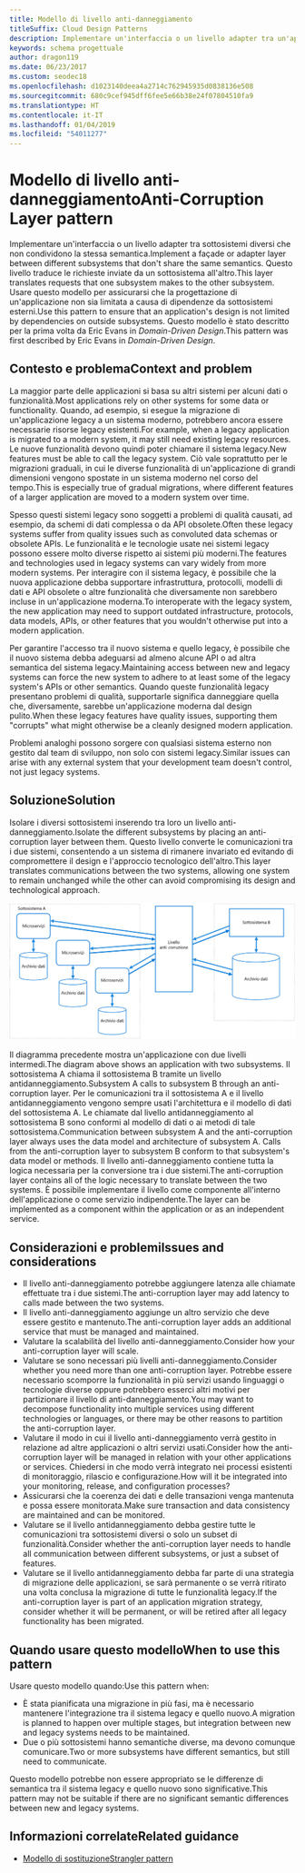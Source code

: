 ```yaml
---
title: Modello di livello anti-danneggiamento
titleSuffix: Cloud Design Patterns
description: Implementare un'interfaccia o un livello adapter tra un'applicazione moderna e un sistema legacy.
keywords: schema progettuale
author: dragon119
ms.date: 06/23/2017
ms.custom: seodec18
ms.openlocfilehash: d1023140deea4a2714c762945935d0838136e508
ms.sourcegitcommit: 680c9cef945dff6fee5e66b38e24f07804510fa9
ms.translationtype: HT
ms.contentlocale: it-IT
ms.lasthandoff: 01/04/2019
ms.locfileid: "54011277"
---
```

# <a name="anti-corruption-layer-pattern"></a><span data-ttu-id="303f9-104">Modello di livello anti-danneggiamento</span><span class="sxs-lookup"><span data-stu-id="303f9-104">Anti-Corruption Layer pattern</span></span>

<span data-ttu-id="303f9-105">Implementare un'interfaccia o un livello adapter tra sottosistemi diversi che non condividono la stessa semantica.</span><span class="sxs-lookup"><span data-stu-id="303f9-105">Implement a façade or adapter layer between different subsystems that don't share the same semantics.</span></span> <span data-ttu-id="303f9-106">Questo livello traduce le richieste inviate da un sottosistema all'altro.</span><span class="sxs-lookup"><span data-stu-id="303f9-106">This layer translates requests that one subsystem makes to the other subsystem.</span></span> <span data-ttu-id="303f9-107">Usare questo modello per assicurarsi che la progettazione di un'applicazione non sia limitata a causa di dipendenze da sottosistemi esterni.</span><span class="sxs-lookup"><span data-stu-id="303f9-107">Use this pattern to ensure that an application's design is not limited by dependencies on outside subsystems.</span></span> <span data-ttu-id="303f9-108">Questo modello è stato descritto per la prima volta da Eric Evans in *Domain-Driven Design*.</span><span class="sxs-lookup"><span data-stu-id="303f9-108">This pattern was first described by Eric Evans in *Domain-Driven Design*.</span></span>

## <a name="context-and-problem"></a><span data-ttu-id="303f9-109">Contesto e problema</span><span class="sxs-lookup"><span data-stu-id="303f9-109">Context and problem</span></span>

<span data-ttu-id="303f9-110">La maggior parte delle applicazioni si basa su altri sistemi per alcuni dati o funzionalità.</span><span class="sxs-lookup"><span data-stu-id="303f9-110">Most applications rely on other systems for some data or functionality.</span></span> <span data-ttu-id="303f9-111">Quando, ad esempio, si esegue la migrazione di un'applicazione legacy a un sistema moderno, potrebbero ancora essere necessarie risorse legacy esistenti.</span><span class="sxs-lookup"><span data-stu-id="303f9-111">For example, when a legacy application is migrated to a modern system, it may still need existing legacy resources.</span></span> <span data-ttu-id="303f9-112">Le nuove funzionalità devono quindi poter chiamare il sistema legacy.</span><span class="sxs-lookup"><span data-stu-id="303f9-112">New features must be able to call the legacy system.</span></span> <span data-ttu-id="303f9-113">Ciò vale soprattutto per le migrazioni graduali, in cui le diverse funzionalità di un'applicazione di grandi dimensioni vengono spostate in un sistema moderno nel corso del tempo.</span><span class="sxs-lookup"><span data-stu-id="303f9-113">This is especially true of gradual migrations, where different features of a larger application are moved to a modern system over time.</span></span>

<span data-ttu-id="303f9-114">Spesso questi sistemi legacy sono soggetti a problemi di qualità causati, ad esempio, da schemi di dati complessa o da API obsolete.</span><span class="sxs-lookup"><span data-stu-id="303f9-114">Often these legacy systems suffer from quality issues such as convoluted data schemas or obsolete APIs.</span></span> <span data-ttu-id="303f9-115">Le funzionalità e le tecnologie usate nei sistemi legacy possono essere molto diverse rispetto ai sistemi più moderni.</span><span class="sxs-lookup"><span data-stu-id="303f9-115">The features and technologies used in legacy systems can vary widely from more modern systems.</span></span> <span data-ttu-id="303f9-116">Per interagire con il sistema legacy, è possibile che la nuova applicazione debba supportare infrastruttura, protocolli, modelli di dati e API obsolete o altre funzionalità che diversamente non sarebbero incluse in un'applicazione moderna.</span><span class="sxs-lookup"><span data-stu-id="303f9-116">To interoperate with the legacy system, the new application may need to support outdated infrastructure, protocols, data models, APIs, or other features that you wouldn't otherwise put into a modern application.</span></span>

<span data-ttu-id="303f9-117">Per garantire l'accesso tra il nuovo sistema e quello legacy, è possibile che il nuovo sistema debba adeguarsi ad almeno alcune API o ad altra semantica del sistema legacy.</span><span class="sxs-lookup"><span data-stu-id="303f9-117">Maintaining access between new and legacy systems can force the new system to adhere to at least some of the legacy system's APIs or other semantics.</span></span> <span data-ttu-id="303f9-118">Quando queste funzionalità legacy presentano problemi di qualità, supportarle significa danneggiare quella che, diversamente, sarebbe un'applicazione moderna dal design pulito.</span><span class="sxs-lookup"><span data-stu-id="303f9-118">When these legacy features have quality issues, supporting them "corrupts" what might otherwise be a cleanly designed modern application.</span></span>

<span data-ttu-id="303f9-119">Problemi analoghi possono sorgere con qualsiasi sistema esterno non gestito dal team di sviluppo, non solo con sistemi legacy.</span><span class="sxs-lookup"><span data-stu-id="303f9-119">Similar issues can arise with any external system that your development team doesn't control, not just legacy systems.</span></span>

## <a name="solution"></a><span data-ttu-id="303f9-120">Soluzione</span><span class="sxs-lookup"><span data-stu-id="303f9-120">Solution</span></span>

<span data-ttu-id="303f9-121">Isolare i diversi sottosistemi inserendo tra loro un livello anti-danneggiamento.</span><span class="sxs-lookup"><span data-stu-id="303f9-121">Isolate the different subsystems by placing an anti-corruption layer between them.</span></span> <span data-ttu-id="303f9-122">Questo livello converte le comunicazioni tra i due sistemi, consentendo a un sistema di rimanere invariato ed evitando di compromettere il design e l'approccio tecnologico dell'altro.</span><span class="sxs-lookup"><span data-stu-id="303f9-122">This layer translates communications between the two systems, allowing one system to remain unchanged while the other can avoid compromising its design and technological approach.</span></span>

![Diagramma del modello di livello anti-danneggiamento](./_images/anti-corruption-layer.png)

<span data-ttu-id="303f9-124">Il diagramma precedente mostra un'applicazione con due livelli intermedi.</span><span class="sxs-lookup"><span data-stu-id="303f9-124">The diagram above shows an application with two subsystems.</span></span> <span data-ttu-id="303f9-125">Il sottosistema A chiama il sottosistema B tramite un livello antidanneggiamento.</span><span class="sxs-lookup"><span data-stu-id="303f9-125">Subsystem A calls to subsystem B through an anti-corruption layer.</span></span> <span data-ttu-id="303f9-126">Per le comunicazioni tra il sottosistema A e il livello antidanneggiamento vengono sempre usati l'architettura e il modello di dati del sottosistema A. Le chiamate dal livello antidanneggiamento al sottosistema B sono conformi al modello di dati o ai metodi di tale sottosistema.</span><span class="sxs-lookup"><span data-stu-id="303f9-126">Communication between subsystem A and the anti-corruption layer always uses the data model and architecture of subsystem A. Calls from the anti-corruption layer to subsystem B conform to that subsystem's data model or methods.</span></span> <span data-ttu-id="303f9-127">Il livello anti-danneggiamento contiene tutta la logica necessaria per la conversione tra i due sistemi.</span><span class="sxs-lookup"><span data-stu-id="303f9-127">The anti-corruption layer contains all of the logic necessary to translate between the two systems.</span></span> <span data-ttu-id="303f9-128">È possibile implementare il livello come componente all'interno dell'applicazione o come servizio indipendente.</span><span class="sxs-lookup"><span data-stu-id="303f9-128">The layer can be implemented as a component within the application or as an independent service.</span></span>

## <a name="issues-and-considerations"></a><span data-ttu-id="303f9-129">Considerazioni e problemi</span><span class="sxs-lookup"><span data-stu-id="303f9-129">Issues and considerations</span></span>

- <span data-ttu-id="303f9-130">Il livello anti-danneggiamento potrebbe aggiungere latenza alle chiamate effettuate tra i due sistemi.</span><span class="sxs-lookup"><span data-stu-id="303f9-130">The anti-corruption layer may add latency to calls made between the two systems.</span></span>
- <span data-ttu-id="303f9-131">Il livello anti-danneggiamento aggiunge un altro servizio che deve essere gestito e mantenuto.</span><span class="sxs-lookup"><span data-stu-id="303f9-131">The anti-corruption layer adds an additional service that must be managed and maintained.</span></span>
- <span data-ttu-id="303f9-132">Valutare la scalabilità del livello anti-danneggiamento.</span><span class="sxs-lookup"><span data-stu-id="303f9-132">Consider how your anti-corruption layer will scale.</span></span>
- <span data-ttu-id="303f9-133">Valutare se sono necessari più livelli anti-danneggiamento.</span><span class="sxs-lookup"><span data-stu-id="303f9-133">Consider whether you need more than one anti-corruption layer.</span></span> <span data-ttu-id="303f9-134">Potrebbe essere necessario scomporre la funzionalità in più servizi usando linguaggi o tecnologie diverse oppure potrebbero esserci altri motivi per partizionare il livello di anti-danneggiamento.</span><span class="sxs-lookup"><span data-stu-id="303f9-134">You may want to decompose functionality into multiple services using different technologies or languages, or there may be other reasons to partition the anti-corruption layer.</span></span>
- <span data-ttu-id="303f9-135">Valutare il modo in cui il livello anti-danneggiamento verrà gestito in relazione ad altre applicazioni o altri servizi usati.</span><span class="sxs-lookup"><span data-stu-id="303f9-135">Consider how the anti-corruption layer will be managed in relation with your other applications or services.</span></span> <span data-ttu-id="303f9-136">Chiedersi in che modo verrà integrato nei processi esistenti di monitoraggio, rilascio e configurazione.</span><span class="sxs-lookup"><span data-stu-id="303f9-136">How will it be integrated into your monitoring, release, and configuration processes?</span></span>
- <span data-ttu-id="303f9-137">Assicurarsi che la coerenza dei dati e delle transazioni venga mantenuta e possa essere monitorata.</span><span class="sxs-lookup"><span data-stu-id="303f9-137">Make sure transaction and data consistency are maintained and can be monitored.</span></span>
- <span data-ttu-id="303f9-138">Valutare se il livello antidanneggiamento debba gestire tutte le comunicazioni tra sottosistemi diversi o solo un subset di funzionalità.</span><span class="sxs-lookup"><span data-stu-id="303f9-138">Consider whether the anti-corruption layer needs to handle all communication between different subsystems, or just a subset of features.</span></span>
- <span data-ttu-id="303f9-139">Valutare se il livello antidanneggiamento debba far parte di una strategia di migrazione delle applicazioni, se sarà permanente o se verrà ritirato una volta conclusa la migrazione di tutte le funzionalità legacy.</span><span class="sxs-lookup"><span data-stu-id="303f9-139">If the anti-corruption layer is part of an application migration strategy, consider whether it will be permanent, or will be retired after all legacy functionality has been migrated.</span></span>

## <a name="when-to-use-this-pattern"></a><span data-ttu-id="303f9-140">Quando usare questo modello</span><span class="sxs-lookup"><span data-stu-id="303f9-140">When to use this pattern</span></span>

<span data-ttu-id="303f9-141">Usare questo modello quando:</span><span class="sxs-lookup"><span data-stu-id="303f9-141">Use this pattern when:</span></span>

- <span data-ttu-id="303f9-142">È stata pianificata una migrazione in più fasi, ma è necessario mantenere l'integrazione tra il sistema legacy e quello nuovo.</span><span class="sxs-lookup"><span data-stu-id="303f9-142">A migration is planned to happen over multiple stages, but integration between new and legacy systems needs to be maintained.</span></span>
- <span data-ttu-id="303f9-143">Due o più sottosistemi hanno semantiche diverse, ma devono comunque comunicare.</span><span class="sxs-lookup"><span data-stu-id="303f9-143">Two or more subsystems have different semantics, but still need to communicate.</span></span>

<span data-ttu-id="303f9-144">Questo modello potrebbe non essere appropriato se le differenze di semantica tra il sistema legacy e quello nuovo sono significative.</span><span class="sxs-lookup"><span data-stu-id="303f9-144">This pattern may not be suitable if there are no significant semantic differences between new and legacy systems.</span></span>

## <a name="related-guidance"></a><span data-ttu-id="303f9-145">Informazioni correlate</span><span class="sxs-lookup"><span data-stu-id="303f9-145">Related guidance</span></span>

- [<span data-ttu-id="303f9-146">Modello di sostituzione</span><span class="sxs-lookup"><span data-stu-id="303f9-146">Strangler pattern</span></span>](./strangler.md)
